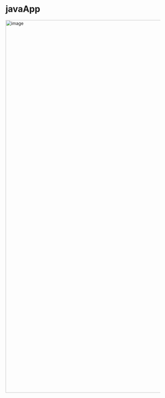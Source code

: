 # javaApp

<img width="2768" height="1212" alt="image" src="https://github.com/user-attachments/assets/9f5b0b35-1744-4b5b-aa44-7aef0dca876d" />
